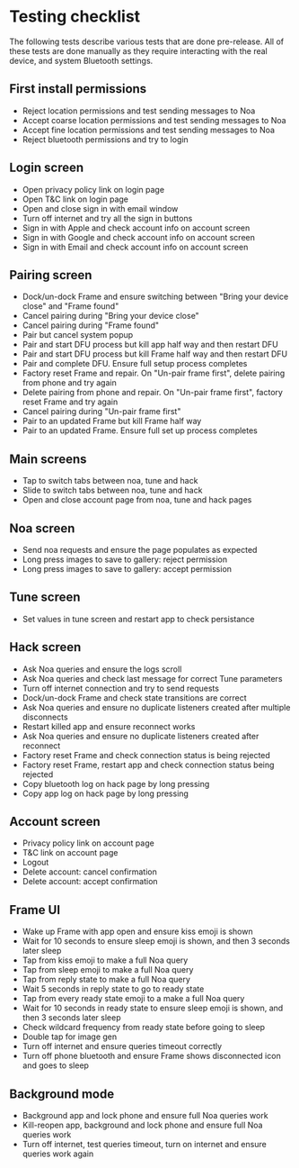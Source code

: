 # Testing checklist

The following tests describe various tests that are done pre-release. All of these tests are done manually as they require interacting with the real device, and system Bluetooth settings.

## First install permissions
- Reject location permissions and test sending messages to Noa
- Accept coarse location permissions and test sending messages to Noa
- Accept fine location permissions and test sending messages to Noa
- Reject bluetooth permissions and try to login

## Login screen
- Open privacy policy link on login page
- Open T&C link on login page
- Open and close sign in with email window
- Turn off internet and try all the sign in buttons
- Sign in with Apple and check account info on account screen
- Sign in with Google and check account info on account screen
- Sign in with Email and check account info on account screen

## Pairing screen
- Dock/un-dock Frame and ensure switching between "Bring your device close" and "Frame found"
- Cancel pairing during "Bring your device close"
- Cancel pairing during "Frame found"
- Pair but cancel system popup
- Pair and start DFU process but kill app half way and then restart DFU
- Pair and start DFU process but kill Frame half way and then restart DFU
- Pair and complete DFU. Ensure full setup process completes
- Factory reset Frame and repair. On "Un-pair frame first", delete pairing from phone and try again
- Delete pairing from phone and repair. On "Un-pair frame first", factory reset Frame and try again
- Cancel pairing during "Un-pair frame first"
- Pair to an updated Frame but kill Frame half way
- Pair to an updated Frame. Ensure full set up process completes

## Main screens
- Tap to switch tabs between noa, tune and hack
- Slide to switch tabs between noa, tune and hack
- Open and close account page from noa, tune and hack pages

## Noa screen
- Send noa requests and ensure the page populates as expected
- Long press images to save to gallery: reject permission
- Long press images to save to gallery: accept permission

## Tune screen
- Set values in tune screen and restart app to check persistance

## Hack screen
- Ask Noa queries and ensure the logs scroll
- Ask Noa queries and check last message for correct Tune parameters
- Turn off internet connection and try to send requests
- Dock/un-dock Frame and check state transitions are correct
- Ask Noa queries and ensure no duplicate listeners created after multiple disconnects
- Restart killed app and ensure reconnect works
- Ask Noa queries and ensure no duplicate listeners created after reconnect
- Factory reset Frame and check connection status is being rejected
- Factory reset Frame, restart app and check connection status being rejected
- Copy bluetooth log on hack page by long pressing
- Copy app log on hack page by long pressing

## Account screen
- Privacy policy link on account page
- T&C link on account page
- Logout
- Delete account: cancel confirmation
- Delete account: accept confirmation

## Frame UI
- Wake up Frame with app open and ensure kiss emoji is shown
- Wait for 10 seconds to ensure sleep emoji is shown, and then 3 seconds later sleep
- Tap from kiss emoji to make a full Noa query
- Tap from sleep emoji to make a full Noa query
- Tap from reply state to make a full Noa query
- Wait 5 seconds in reply state to go to ready state
- Tap from every ready state emoji to a make a full Noa query
- Wait for 10 seconds in ready state to ensure sleep emoji is shown, and then 3 seconds later sleep
- Check wildcard frequency from ready state before going to sleep
- Double tap for image gen
- Turn off internet and ensure queries timeout correctly
- Turn off phone bluetooth and ensure Frame shows disconnected icon and goes to sleep

## Background mode
- Background app and lock phone and ensure full Noa queries work
- Kill-reopen app, background and lock phone and ensure full Noa queries work
- Turn off internet, test queries timeout, turn on internet and ensure queries work again
